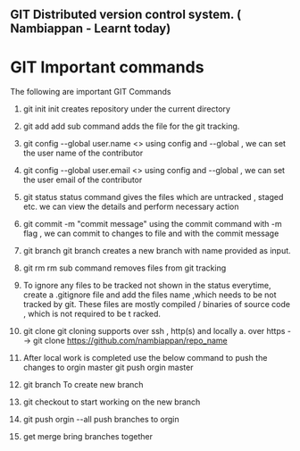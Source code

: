 ## GIT Distributed version control system. ( Nambiappan - Learnt today)

# GIT Important commands

The following are important GIT Commands 

1. git init <repository name> 
   init creates repository under the current directory
  
2. git add <file name>
    add sub command adds the file for the git tracking.
  
3. git config --global user.name <<name>>
  using config and --global , we can set the user name of the contributor
  
4. git config --global user.email <<email>>
  using config and --global , we can set the user email of the contributor
 
5. git status
    status command gives the files which are untracked , staged etc. we can view the details and perform necessary action
 
6. git commit -m  "commit message"
    using the commit command with -m flag , we can commit to changes to file and with the commit message
    
    
7. git branch <branch name>
    git branch creates a new branch with name provided as input.
  
8. git rm  <file name>
    rm sub command removes files from git tracking
  
9. To ignore any files to be tracked not shown in the status everytime, create a .gitignore file and add the files name ,which            needs to be not tracked by git. These files are mostly compiled / binaries of source code , which is not required to be t  racked.

10. git clone  <path of orginal> <cloning Repo location>
   git cloning supports over ssh , http(s) and locally
   a. over https --> git clone https://github.com/nambiappan/repo_name <local repo path>
   
11. After local work is completed use the below command to push the changes to orgin master
   git push orgin master
   
12. git branch <branch name>
    To create new branch
   
13. git checkout <branch name>
   to start working on the new branch

14. git push orgin --all
   push branches to orgin
   
15. get merge <target branch>
   bring branches together

